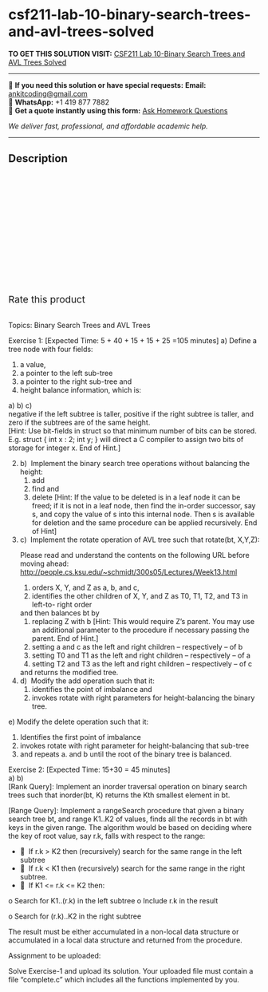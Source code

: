 # csf211-lab-10-binary-search-trees-and-avl-trees-solved
**TO GET THIS SOLUTION VISIT:** [CSF211 Lab 10-Binary Search Trees and AVL Trees Solved](https://www.ankitcodinghub.com/product/csf211-lab-10-binary-search-trees-and-avl-trees-solved/)


---

📩 **If you need this solution or have special requests:** **Email:** ankitcoding@gmail.com  
📱 **WhatsApp:** +1 419 877 7882  
📄 **Get a quote instantly using this form:** [Ask Homework Questions](https://www.ankitcodinghub.com/services/ask-homework-questions/)

*We deliver fast, professional, and affordable academic help.*

---

<h2>Description</h2>



<div class="kk-star-ratings kksr-auto kksr-align-center kksr-valign-top" data-payload="{&quot;align&quot;:&quot;center&quot;,&quot;id&quot;:&quot;91922&quot;,&quot;slug&quot;:&quot;default&quot;,&quot;valign&quot;:&quot;top&quot;,&quot;ignore&quot;:&quot;&quot;,&quot;reference&quot;:&quot;auto&quot;,&quot;class&quot;:&quot;&quot;,&quot;count&quot;:&quot;0&quot;,&quot;legendonly&quot;:&quot;&quot;,&quot;readonly&quot;:&quot;&quot;,&quot;score&quot;:&quot;0&quot;,&quot;starsonly&quot;:&quot;&quot;,&quot;best&quot;:&quot;5&quot;,&quot;gap&quot;:&quot;4&quot;,&quot;greet&quot;:&quot;Rate this product&quot;,&quot;legend&quot;:&quot;0\/5 - (0 votes)&quot;,&quot;size&quot;:&quot;24&quot;,&quot;title&quot;:&quot;CSF211 Lab 10-Binary Search Trees and AVL Trees Solved&quot;,&quot;width&quot;:&quot;0&quot;,&quot;_legend&quot;:&quot;{score}\/{best} - ({count} {votes})&quot;,&quot;font_factor&quot;:&quot;1.25&quot;}">

<div class="kksr-stars">

<div class="kksr-stars-inactive">
            <div class="kksr-star" data-star="1" style="padding-right: 4px">


<div class="kksr-icon" style="width: 24px; height: 24px;"></div>
        </div>
            <div class="kksr-star" data-star="2" style="padding-right: 4px">


<div class="kksr-icon" style="width: 24px; height: 24px;"></div>
        </div>
            <div class="kksr-star" data-star="3" style="padding-right: 4px">


<div class="kksr-icon" style="width: 24px; height: 24px;"></div>
        </div>
            <div class="kksr-star" data-star="4" style="padding-right: 4px">


<div class="kksr-icon" style="width: 24px; height: 24px;"></div>
        </div>
            <div class="kksr-star" data-star="5" style="padding-right: 4px">


<div class="kksr-icon" style="width: 24px; height: 24px;"></div>
        </div>
    </div>

<div class="kksr-stars-active" style="width: 0px;">
            <div class="kksr-star" style="padding-right: 4px">


<div class="kksr-icon" style="width: 24px; height: 24px;"></div>
        </div>
            <div class="kksr-star" style="padding-right: 4px">


<div class="kksr-icon" style="width: 24px; height: 24px;"></div>
        </div>
            <div class="kksr-star" style="padding-right: 4px">


<div class="kksr-icon" style="width: 24px; height: 24px;"></div>
        </div>
            <div class="kksr-star" style="padding-right: 4px">


<div class="kksr-icon" style="width: 24px; height: 24px;"></div>
        </div>
            <div class="kksr-star" style="padding-right: 4px">


<div class="kksr-icon" style="width: 24px; height: 24px;"></div>
        </div>
    </div>
</div>


<div class="kksr-legend" style="font-size: 19.2px;">
            <span class="kksr-muted">Rate this product</span>
    </div>
    </div>
<div class="page" title="Page 1">
<div class="layoutArea">
<div class="column">
&nbsp;

Topics: Binary Search Trees and AVL Trees

Exercise 1: [Expected Time: 5 + 40 + 15 + 15 + 25 =105 minutes] a) Define a tree node with four fields:

<ol>
<li>a value,</li>
<li>a pointer to the left sub-tree</li>
<li>a pointer to the right sub-tree and</li>
<li>height balance information, which is:</li>
</ol>
</div>
</div>
<div class="layoutArea">
<div class="column">
a) b) c)

</div>
<div class="column">
negative if the left subtree is taller, positive if the right subtree is taller, and zero if the subtrees are of the same height.

</div>
</div>
<div class="layoutArea">
<div class="column">
[Hint: Use bit-fields in struct so that minimum number of bits can be stored. E.g. struct { int x : 2; int y; } will direct a C compiler to assign two bits of storage for integer x. End of Hint.]

<ol start="2">
<li>b) &nbsp;Implement the binary search tree operations without balancing the height:
<ol>
<li>add</li>
<li>find and</li>
<li>delete [Hint: If the value to be deleted is in a leaf node it can be freed; if it is
not in a leaf node, then find the in-order successor, say s, and copy the value of s into this internal node. Then s is available for deletion and the same procedure can be applied recursively. End of Hint]
</li>
</ol>
</li>
<li>c) &nbsp;Implement the rotate operation of AVL tree such that rotate(bt, X,Y,Z):

Please read and understand the contents on the following URL before moving ahead: http://people.cs.ksu.edu/~schmidt/300s05/Lectures/Week13.html

<ol>
<li>orders X, Y, and Z as a, b, and c,</li>
<li>identifies the other children of X, Y, and Z as T0, T1, T2, and T3 in left-to-
right order
</li>
</ol>
and then balances bt by

<ol>
<li>replacing Z with b [Hint: This would require Z’s parent. You may use an additional parameter to the procedure if necessary passing the parent. End of Hint.]</li>
<li>setting a and c as the left and right children – respectively – of b</li>
<li>setting T0 and T1 as the left and right children – respectively – of a</li>
<li>setting T2 and T3 as the left and right children – respectively – of c</li>
</ol>
and returns the modified tree.
</li>
<li>d) &nbsp;Modify the add operation such that it:
<ol>
<li>identifies the point of imbalance and</li>
<li>invokes rotate with right parameters for height-balancing the binary tree.</li>
</ol>
</li>
</ol>
</div>
</div>
</div>
<div class="page" title="Page 2">
<div class="layoutArea">
<div class="column">
e) Modify the delete operation such that it:

<ol>
<li>Identifies the first point of imbalance</li>
<li>invokes rotate with right parameter for height-balancing that sub-tree</li>
<li>and repeats a. and b until the root of the binary tree is balanced.</li>
</ol>
Exercise 2: [Expected Time: 15+30 = 45 minutes]

</div>
</div>
<div class="layoutArea">
<div class="column">
a) b)

</div>
<div class="column">
[Rank Query]: Implement an inorder traversal operation on binary search trees such that inorder(bt, K) returns the Kth smallest element in bt.

[Range Query]: Implement a rangeSearch procedure that given a binary search tree bt, and range K1..K2 of values, finds all the records in bt with keys in the given range. The algorithm would be based on deciding where the key of root value, say r.k, falls with respect to the range:

<ul>
<li> &nbsp;If r.k &gt; K2 then (recursively) search for the same range in the left subtree</li>
<li> &nbsp;If r.k &lt; K1 then (recursively) search for the same range in the right subtree.</li>
<li> &nbsp;If K1 &lt;= r.k &lt;= K2 then:</li>
</ul>
o Search for K1..(r.k) in the left subtree o Include r.k in the result

o Search for (r.k)..K2 in the right subtree

The result must be either accumulated in a non-local data structure or accumulated in a local data structure and returned from the procedure.

</div>
</div>
<div class="layoutArea">
<div class="column">
Assignment to be uploaded:

Solve Exercise-1 and upload its solution. Your uploaded file must contain a file “complete.c” which includes all the functions implemented by you.

</div>
</div>
</div>
